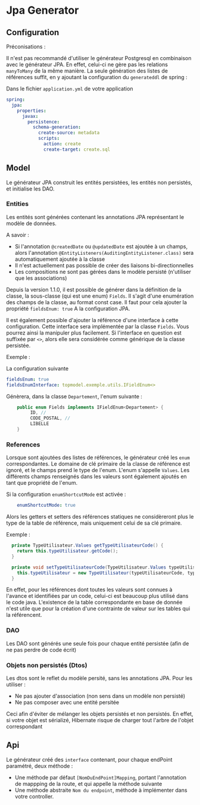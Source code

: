 # Jpa Generator

## Configuration

Préconisations :

Il n'est pas recommandé d'utiliser le générateur Postgresql en combinaison avec le générateur JPA. En effet, celui-ci ne gère pas les relations `manyToMany` de la même manière. La seule génération des listes de références suffit, en y ajoutant la configuration du `generateddl` de spring :

Dans le fichier `application.yml` de votre application

```yaml
spring:
  jpa:
    properties:
      javax:
        persistence:
          schema-generation:
            create-source: metadata
            scripts:
              action: create
              create-target: create.sql
```

## Model

Le générateur JPA construit les entités persistées, les entités non persistés, et initialise les DAO.

### Entities

Les entités sont générées contenant les annotations JPA représentant le modèle de données.

A savoir :

- Si l'annotation `@createdDate` ou `@updatedDate` est ajoutée à un champs, alors l'annotation `@EntityListeners(AuditingEntityListener.class)` sera automatiquement ajoutée à la classe
- Il n'est actuellement pas possible de créer des liaisons bi-directionnelles
- Les compositions ne sont pas gérées dans le modèle persisté (n'utiliser que les associations)

Depuis la version 1.1.0, il est possible de générer dans la définition de la classe, la sous-classe (qui est une enum) `Fields`. Il s'agit d'une enumération des champs de la classe, au format const case.
Il faut pour cela ajouter la propriété `fieldsEnum: true` A la configuration JPA.

Il est également possible d'ajouter la référence d'une interface à cette configuration. Cette interface sera implémentée par la classe `Fields`. Vous pourrez ainsi la manipuler plus facilement. Si l'interface en question est suffixée par `<>`, alors elle sera considérée comme générique de la classe persistée.

Exemple :

La configuration suivante

```yaml
fieldsEnum: true
fieldsEnumInterface: topmodel.exemple.utils.IFieldEnum<>
```

Génèrera, dans la classe `Departement`, l'enum suivante :

```java
    public enum Fields implements IFieldEnum<Departement> {
         ID, //
         CODE_POSTAL, //
         LIBELLE
    }
```

### References

Lorsque sont ajoutées des listes de références, le générateur créé les `enum` correspondantes. Le domaine de clé primaire de la classe de référence est ignoré, et le champs prend le type de l'enum. L'enum s'appelle `Values`. Les différents champs renseignés dans les valeurs sont également ajoutés en tant que propriété de l'enum.

Si la configuration `enumShortcutMode` est activée :

```yaml
    enumShortcutMode: true
```

Alors les getters et setters des références statiques ne considèreront plus le type de la table de référence, mais uniquement celui de sa clé primaire.

Exemple :

```java
  private TypeUtilisateur.Values getTypeUtilisateurCode() {
    return this.typeUtilisateur.getCode();
  }

  private void setTypeUtilisateurCode(TypeUtilisateur.Values typeUtilisateurCode) {
    this.typeUtilisateur = new TypeUtilisateur(typeUtilisateurCode, typeUtilisateurCode.getLibelle());
  }
```

En effet, pour les références dont toutes les valeurs sont connues à l'avance et identifiées par un code, celui-ci est beaucoup plus utilisé dans le code java. L'existence de la table correspondante en base de donnée n'est utile que pour la création d'une contrainte de valeur sur les tables qui la référencent.

### DAO

Les DAO sont générés une seule fois pour chaque entité persistée (afin de ne pas perdre de code écrit)

### Objets non persistés (Dtos)

Les dtos sont le reflet du modèle persité, sans les annotations JPA. Pour les utiliser :

- Ne pas ajouter d'association (non sens dans un modèle non persisté)
- Ne pas composer avec une entité persitée

Ceci afin d'éviter de mélanger les objets persistés et non persistés. En effet, si votre objet est sérializé, Hibernate risque de charger tout l'arbre de l'objet correspondant

## Api

Le générateur créé des `interface` contenant, pour chaque endPoint paramétré, deux méthode :

- Une méthode par défaut `[NomDuEndPoint]Mapping`, portant l'annotation de mappping de la route, et qui appelle la méthode suivante
- Une méthode abstraite `Nom du endpoint`, méthode à implémenter dans votre controller.
